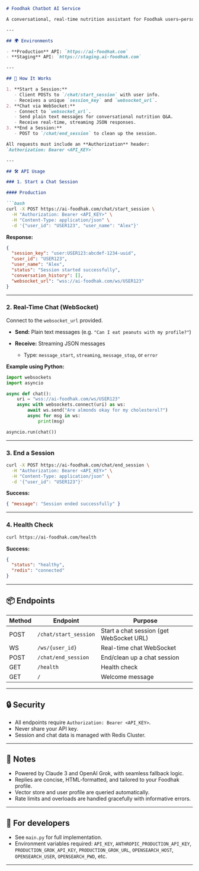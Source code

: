 ````markdown
# Foodhak Chatbot AI Service

A conversational, real-time nutrition assistant for Foodhak users—personalized, evidence-based, and session-aware.

---

## 🌍 Environments

- **Production** API: `https://ai-foodhak.com`
- **Staging** API: `https://staging.ai-foodhak.com`

---

## 🚦 How It Works

1. **Start a Session:**  
   - Client POSTs to `/chat/start_session` with user info.
   - Receives a unique `session_key` and `websocket_url`.
2. **Chat via WebSocket:**  
   - Connect to `websocket_url`.
   - Send plain text messages for conversational nutrition Q&A.
   - Receive real-time, streaming JSON responses.
3. **End a Session:**  
   - POST to `/chat/end_session` to clean up the session.

All requests must include an **Authorization** header:  
`Authorization: Bearer <API_KEY>`

---

## 🛠️ API Usage

### 1. Start a Chat Session

#### Production

```bash
curl -X POST https://ai-foodhak.com/chat/start_session \
  -H "Authorization: Bearer <API_KEY>" \
  -H "Content-Type: application/json" \
  -d '{"user_id": "USER123", "user_name": "Alex"}'
````

**Response:**

```json
{
  "session_key": "user:USER123:abcdef-1234-uuid",
  "user_id": "USER123",
  "user_name": "Alex",
  "status": "Session started successfully",
  "conversation_history": [],
  "websocket_url": "wss://ai-foodhak.com/ws/USER123"
}
```

---

### 2. Real-Time Chat (WebSocket)

Connect to the `websocket_url` provided.

* **Send:** Plain text messages (e.g. `"Can I eat peanuts with my profile?"`)
* **Receive:** Streaming JSON messages

  * Type: `message_start`, `streaming`, `message_stop`, or `error`

**Example using Python:**

```python
import websockets
import asyncio

async def chat():
    uri = "wss://ai-foodhak.com/ws/USER123"
    async with websockets.connect(uri) as ws:
        await ws.send("Are almonds okay for my cholesterol?")
        async for msg in ws:
            print(msg)

asyncio.run(chat())
```

---

### 3. End a Session

```bash
curl -X POST https://ai-foodhak.com/chat/end_session \
  -H "Authorization: Bearer <API_KEY>" \
  -H "Content-Type: application/json" \
  -d '{"user_id": "USER123"}'
```

**Success:**

```json
{ "message": "Session ended successfully" }
```

---

### 4. Health Check

```bash
curl https://ai-foodhak.com/health
```

**Success:**

```json
{
  "status": "healthy",
  "redis": "connected"
}
```

---

## 📦 Endpoints

| Method | Endpoint              | Purpose                                  |
| ------ | --------------------- | ---------------------------------------- |
| POST   | `/chat/start_session` | Start a chat session (get WebSocket URL) |
| WS     | `/ws/{user_id}`       | Real-time chat WebSocket                 |
| POST   | `/chat/end_session`   | End/clean up a chat session              |
| GET    | `/health`             | Health check                             |
| GET    | `/`                   | Welcome message                          |

---

## 🔒 Security

* All endpoints require `Authorization: Bearer <API_KEY>`.
* Never share your API key.
* Session and chat data is managed with Redis Cluster.

---

## 📝 Notes

* Powered by Claude 3 and OpenAI Grok, with seamless fallback logic.
* Replies are concise, HTML-formatted, and tailored to your Foodhak profile.
* Vector store and user profile are queried automatically.
* Rate limits and overloads are handled gracefully with informative errors.

---

## 📣 For developers

* See `main.py` for full implementation.
* Environment variables required:
  `API_KEY`, `ANTHROPIC_PRODUCTION_API_KEY`, `PRODUCTION_GROK_API_KEY`, `PRODUCTION_GROK_URL`, `OPENSEARCH_HOST`, `OPENSEARCH_USER`, `OPENSEARCH_PWD`, etc.

---
